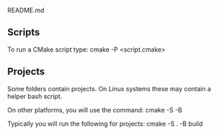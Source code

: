 README.md

## Scripts
To run a CMake script type:
cmake -P <script.cmake>

## Projects
Some folders contain projects. On Linux systems these may contain
a helper bash script.

On other platforms, you will use the command:
cmake -S <source> -B <build tree>

Typically you will run the following for projects:
cmake -S . -B build


